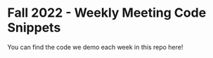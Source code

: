 # Fall 2022 - Weekly Meeting Code Snippets
You can find the code we demo each week in this repo here!
